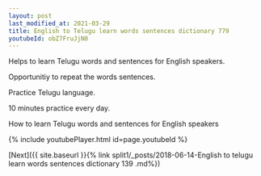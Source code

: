 ```yaml
---
layout: post
last_modified_at: 2021-03-29
title: English to Telugu learn words sentences dictionary 779 
youtubeId: obZ7FruJjN0
---
```

 
 
Helps to learn Telugu words and sentences for English speakers.

Opportunitiy to repeat the words sentences. 

Practice Telugu language. 
 
10 minutes practice every day. 
 
How to learn Telugu words and sentences for English speakers 
 
{% include youtubePlayer.html id=page.youtubeId %}
 
 
[Next]({{ site.baseurl }}{% link  split1/_posts/2018-06-14-English to telugu learn words sentences dictionary 139 .md%})
 
